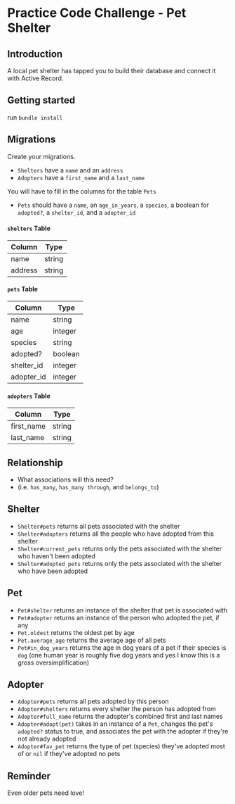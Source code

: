 # Practice Code Challenge - Pet Shelter

## Introduction

A local pet shelter has tapped you to build their database and connect it with Active Record.

## Getting started

run `bundle install`

## Migrations

Create your migrations.

- `Shelters` have a `name` and an `address`
- `Adopters` have a `first_name` and a `last_name`

You will have to fill in the columns for the table `Pets`

- `Pets` should have a `name`, an `age_in_years`, a `species`, a boolean for `adopted?`, a `shelter_id`, and a `adopter_id`



#### `shelters` Table

| Column | Type |
| --- | --- |
| name | string |
| address | string |

#### `pets` Table

| Column | Type |
| --- | --- |
| name | string |
| age | integer |
| species | string |
| adopted? | boolean |
| shelter_id | integer |
| adopter_id | integer |

#### `adopters` Table

| Column | Type |
| --- | --- |
| first_name | string |
| last_name | string |

## Relationship

- What associations will this need?
- (i.e. `has_many`, `has_many through`, and `belongs_to`)

## Shelter

- `Shelter#pets` returns all pets associated with the shelter
- `Shelter#adopters` returns all the people who have adopted from this shelter
- `Shelter#current_pets` returns only the pets associated with the shelter who haven't been adopted
- `Shelter#adopted_pets` returns only the pets associated with the shelter who have been adopted

## Pet

- `Pet#shelter` returns an instance of the shelter that pet is associated with
- `Pet#adopter` returns an instance of the person who adopted the pet, if any
- `Pet.oldest` returns the oldest pet by age
- `Pet.average_age` returns the average age of all pets
- `Pet#in_dog_years` returns the age in dog years of a pet if their species is `dog` (one human year is roughly five dog years and yes I know this is a gross oversimplification)

## Adopter

- `Adopter#pets` returns all pets adopted by this person
- `Adopter#shelters` returns every shelter the person has adopted from
- `Adopter#full_name` returns the adopter's combined first and last names
- `Adopter#adopt(pet)` takes in an instance of a `Pet`, changes the pet's `adopted?` status to true, and associates the pet with the adopter if they're not already adopted
- `Adopter#fav_pet` returns the type of pet (species) they've adopted most of or `nil` if they've adopted no pets

## Reminder

Even older pets need love!
